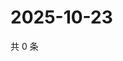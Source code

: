 # 2025-10-23

共 0 条

<!-- BEGIN ZHIHUVIDEO -->
<!-- 最后更新时间 Thu Oct 23 2025 22:12:07 GMT+0800 (China Standard Time) -->

<!-- END ZHIHUVIDEO -->

